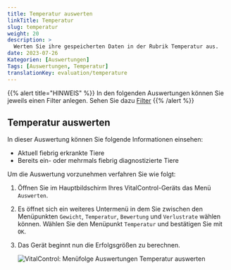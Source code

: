```yaml
---
title: Temperatur auswerten
linkTitle: Temperatur
slug: temperatur
weight: 20
description: >
  Werten Sie ihre gespeicherten Daten in der Rubrik Temperatur aus.
date: 2023-07-26
Kategorien: [Auswertungen]
Tags: [Auswertungen, Temperatur]
translationKey: evaluation/temperature
---
```

{{% alert title="HINWEIS" %}}
In den folgenden Auswertungen können Sie jeweils einen Filter anlegen. Sehen Sie dazu [Filter](../filter-anlegen/)
{{% /alert %}}

## Temperatur auswerten

In dieser Auswertung können Sie folgende Informationen einsehen:
- Aktuell fiebrig erkrankte Tiere 
- Bereits ein- oder mehrmals fiebrig diagnostizierte Tiere

Um die Auswertung vorzunehmen verfahren Sie wie folgt:

1. Öffnen Sie im Hauptbildschirm Ihres VitalControl-Geräts das Menü `Auswerten`.

2. Es öffnet sich ein weiteres Untermenü in dem Sie zwischen den Menüpunkten `Gewicht`, `Temperatur`, `Bewertung` und `Verlustrate` wählen können. Wählen Sie den Menüpunkt `Temperatur` und bestätigen Sie mit `OK`.

3. Das Gerät beginnt nun die Erfolgsgrößen zu berechnen.

   ![VitalControl: Menüfolge Auswertungen Temperatur auswerten](../bilder/temperatur.png "Temperatur auswerten")
